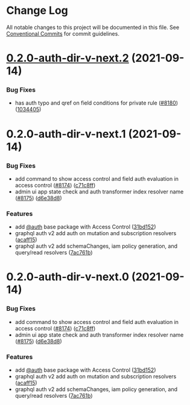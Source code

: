 # Change Log

All notable changes to this project will be documented in this file.
See [Conventional Commits](https://conventionalcommits.org) for commit guidelines.

# [0.2.0-auth-dir-v-next.2](https://github.com/aws-amplify/amplify-cli/compare/@aws-amplify/graphql-auth-transformer@0.2.0-auth-dir-v-next.1...@aws-amplify/graphql-auth-transformer@0.2.0-auth-dir-v-next.2) (2021-09-14)


### Bug Fixes

* has auth typo and qref on field conditions for private rule ([#8180](https://github.com/aws-amplify/amplify-cli/issues/8180)) ([1034405](https://github.com/aws-amplify/amplify-cli/commit/1034405d096182f2ae73984416fdaddeee762b64))





# 0.2.0-auth-dir-v-next.1 (2021-09-14)


### Bug Fixes

* add command to show access control and field auth evaluation in access control ([#8174](https://github.com/aws-amplify/amplify-cli/issues/8174)) ([c71c8ff](https://github.com/aws-amplify/amplify-cli/commit/c71c8ff4950dd07478d7c16d42a6dc96518fc97d))
* admin ui app state check and auth transformer index resolver name ([#8175](https://github.com/aws-amplify/amplify-cli/issues/8175)) ([d6e38d8](https://github.com/aws-amplify/amplify-cli/commit/d6e38d87d1d82b05679ddd602ddc514eb1d1cf87))


### Features

* add [@auth](https://github.com/auth) base package with Access Control ([31bd152](https://github.com/aws-amplify/amplify-cli/commit/31bd15276e3bf2e86f5b188bf581d3abbf7ab223))
* graphql auth v2 add auth on mutation and subscription resolvers ([acaff15](https://github.com/aws-amplify/amplify-cli/commit/acaff150efa7da285330e718aaf3fc36cae465d8))
* graphql auth v2 add schemaChanges, iam policy generation, and query/read resolvers ([7ac761b](https://github.com/aws-amplify/amplify-cli/commit/7ac761b422c23f09eea2602f147ebfd6052e5c80))





# 0.2.0-auth-dir-v-next.0 (2021-09-14)


### Bug Fixes

* add command to show access control and field auth evaluation in access control ([#8174](https://github.com/aws-amplify/amplify-cli/issues/8174)) ([c71c8ff](https://github.com/aws-amplify/amplify-cli/commit/c71c8ff4950dd07478d7c16d42a6dc96518fc97d))
* admin ui app state check and auth transformer index resolver name ([#8175](https://github.com/aws-amplify/amplify-cli/issues/8175)) ([d6e38d8](https://github.com/aws-amplify/amplify-cli/commit/d6e38d87d1d82b05679ddd602ddc514eb1d1cf87))


### Features

* add [@auth](https://github.com/auth) base package with Access Control ([31bd152](https://github.com/aws-amplify/amplify-cli/commit/31bd15276e3bf2e86f5b188bf581d3abbf7ab223))
* graphql auth v2 add auth on mutation and subscription resolvers ([acaff15](https://github.com/aws-amplify/amplify-cli/commit/acaff150efa7da285330e718aaf3fc36cae465d8))
* graphql auth v2 add schemaChanges, iam policy generation, and query/read resolvers ([7ac761b](https://github.com/aws-amplify/amplify-cli/commit/7ac761b422c23f09eea2602f147ebfd6052e5c80))
